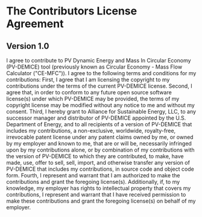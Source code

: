 The Contributors License Agreement
==========================================

Version 1.0
-----------
I agree to contribute to PV Dynamic Energy and Mass In Circular Economy 
(PV-DEMICE) tool (previously known as Circular Economy - Mass Flow 
Calculator ("CE-MFC")).
I agree to the following terms and conditions for my contributions: 
First, I agree that I am licensing the copyright to my contributions 
under the terms of the current PV-DEMICE license. 
Second, I agree that, in order to conform to any future open source 
software license(s) under which PV-DEMICE may be provided, the terms of 
my copyright license may be modified without any notice to me and 
without my consent. 
Third, I hereby grant to Alliance for Sustainable Energy, LLC, 
to any successor manager and distributor of PV-DEMICE appointed by 
the U.S. Department of Energy, and to all recipients of 
a version of PV-DEMICE that includes my contributions, a non-exclusive, 
worldwide, royalty-free, irrevocable patent license under any patent 
claims owned by me, or owned by my employer and known to me, that 
are or will be, necessarily infringed upon by my contributions alone, 
or by combination of my contributions with the version of PV-DEMICE 
to which they are contributed, to make, have made, use, offer to sell, 
sell, import, and otherwise transfer any version of PV-DEMICE that 
includes my contributions, in source code and object code form. 
Fourth, I represent and warrant that I am authorized to make the 
contributions and grant the foregoing license(s). 
Additionally, if, to my knowledge, my employer has rights to 
intellectual property that covers my contributions, I represent 
and warrant that I have received permission to make these contributions 
and grant the foregoing license(s) on behalf of my employer.
